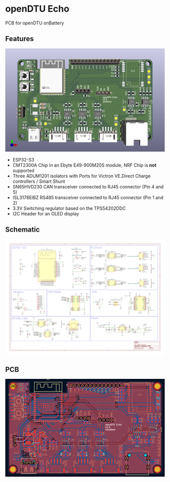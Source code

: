 # openDTU Echo

PCB for openDTU onBattery

## Features

![PCB](./images/3d.png)

- ESP32-S3
- CMT2300A Chip in an Ebyte E49-900M20S module, NRF Chip is **not** supported
- Three ADUM1201 isolators with Ports for Victron VE.Direct Charge controllers / Smart Shunt
- SN65HVD230 CAN transceiver connected to RJ45 connector (Pin 4 and 5)
- ISL3178EIBZ RS485 transceiver connected to RJ45 connector (Pin 1 and 2)
- 3.3V Switching regulator based on the TPS54202DDC
- I2C Header for an OLED display

## Schematic

![Schematic](./images/schematic.png)

## PCB

![PCB](./images/PCB.png)
